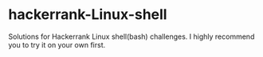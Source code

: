 # hackerrank-Linux-shell
Solutions for Hackerrank Linux shell(bash) challenges.
I highly recommend you to try it on your own first.

